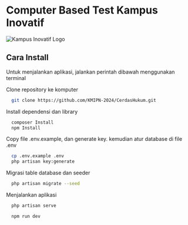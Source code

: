 
# Computer Based Test Kampus Inovatif
![Kampus Inovatif Logo](https://github.com/)



## Cara Install
Untuk menjalankan aplikasi, jalankan perintah dibawah menggunakan terminal

Clone repository ke komputer
```bash
  git clone https://github.com/KMIPN-2024/CerdasHukum.git
```
Install dependensi dan library
```bash
  composer Install
  npm Install
```
Copy file .env.example, dan generate key. kemudian atur database di file .env
```bash
  cp .env.example .env
  php artisan key:generate
```
Migrasi table database dan seeder
```bash
  php artisan migrate --seed
```
Menjalankan aplikasi
```bash
  php artisan serve
```
```bash
  npm run dev
```